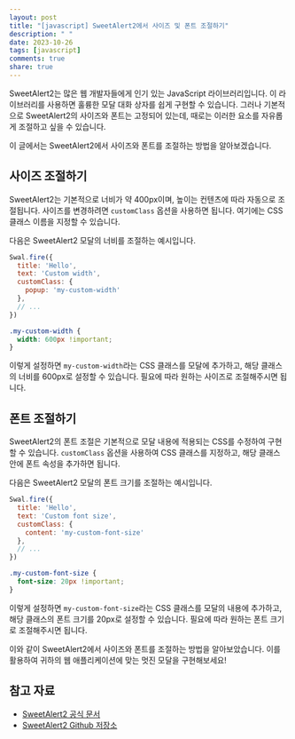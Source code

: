 ```yaml
---
layout: post
title: "[javascript] SweetAlert2에서 사이즈 및 폰트 조절하기"
description: " "
date: 2023-10-26
tags: [javascript]
comments: true
share: true
---
```


SweetAlert2는 많은 웹 개발자들에게 인기 있는 JavaScript 라이브러리입니다. 이 라이브러리를 사용하면 훌륭한 모달 대화 상자를 쉽게 구현할 수 있습니다. 그러나 기본적으로 SweetAlert2의 사이즈와 폰트는 고정되어 있는데, 때로는 이러한 요소를 자유롭게 조절하고 싶을 수 있습니다.

이 글에서는 SweetAlert2에서 사이즈와 폰트를 조절하는 방법을 알아보겠습니다.

## 사이즈 조절하기

SweetAlert2는 기본적으로 너비가 약 400px이며, 높이는 컨텐츠에 따라 자동으로 조절됩니다. 사이즈를 변경하려면 `customClass` 옵션을 사용하면 됩니다. 여기에는 CSS 클래스 이름을 지정할 수 있습니다.

다음은 SweetAlert2 모달의 너비를 조절하는 예시입니다.

```javascript
Swal.fire({
  title: 'Hello',
  text: 'Custom width',
  customClass: {
    popup: 'my-custom-width'
  },
  // ...
})
```

```css
.my-custom-width {
  width: 600px !important;
}
```

이렇게 설정하면 `my-custom-width`라는 CSS 클래스를 모달에 추가하고, 해당 클래스의 너비를 600px로 설정할 수 있습니다. 필요에 따라 원하는 사이즈로 조절해주시면 됩니다.

## 폰트 조절하기

SweetAlert2의 폰트 조절은 기본적으로 모달 내용에 적용되는 CSS를 수정하여 구현할 수 있습니다. `customClass` 옵션을 사용하여 CSS 클래스를 지정하고, 해당 클래스 안에 폰트 속성을 추가하면 됩니다.

다음은 SweetAlert2 모달의 폰트 크기를 조절하는 예시입니다.

```javascript
Swal.fire({
  title: 'Hello',
  text: 'Custom font size',
  customClass: {
    content: 'my-custom-font-size'
  },
  // ...
})
```

```css
.my-custom-font-size {
  font-size: 20px !important;
}
```

이렇게 설정하면 `my-custom-font-size`라는 CSS 클래스를 모달의 내용에 추가하고, 해당 클래스의 폰트 크기를 20px로 설정할 수 있습니다. 필요에 따라 원하는 폰트 크기로 조절해주시면 됩니다.

이와 같이 SweetAlert2에서 사이즈와 폰트를 조절하는 방법을 알아보았습니다. 이를 활용하여 귀하의 웹 애플리케이션에 맞는 멋진 모달을 구현해보세요!

## 참고 자료

- [SweetAlert2 공식 문서](https://sweetalert2.github.io/)
- [SweetAlert2 Github 저장소](https://github.com/sweetalert2/sweetalert2)